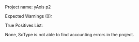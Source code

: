 Project name: yAxis p2

Expected Warnings (0):

True Positives List:

None, ScType is not able to find accounting errors in the project.

